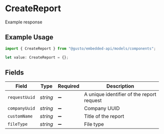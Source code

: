 # CreateReport

Example response

## Example Usage

```typescript
import { CreateReport } from "@gusto/embedded-api/models/components";

let value: CreateReport = {};
```

## Fields

| Field                                     | Type                                      | Required                                  | Description                               |
| ----------------------------------------- | ----------------------------------------- | ----------------------------------------- | ----------------------------------------- |
| `requestUuid`                             | *string*                                  | :heavy_minus_sign:                        | A unique identifier of the report request |
| `companyUuid`                             | *string*                                  | :heavy_minus_sign:                        | Company UUID                              |
| `customName`                              | *string*                                  | :heavy_minus_sign:                        | Title of the report                       |
| `fileType`                                | *string*                                  | :heavy_minus_sign:                        | File type                                 |